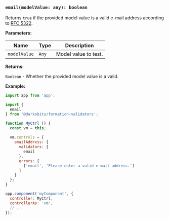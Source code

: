 ### `email(modelValue: any): boolean`

Returns `true` if the provided model value is a valid e-mail address according to [RFC 5322](https://en.wikipedia.org/wiki/Email_address).

**Parameters:**

|Name|Type|Description|
|---|---|---|
|`modelValue`|`Any`|Model value to test.|

**Returns:**

`Boolean` - Whether the provided model value is a valid.

**Example:**

```js
import app from 'app';

import {
  email
} from '@darkobits/formation-validators';

function MyCtrl () {
  const vm = this;
  
  vm.controls = {
    emailAddress: {
      validators: {
        email
      },
      errors: [
        ['email', 'Please enter a valid e-mail address.']
      ]
    }
  };
}

app.component('myComponent', {
  controller: MyCtrl,
  controllerAs: 'vm',
  // ...
});
```